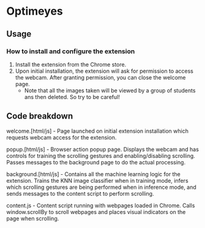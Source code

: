 # Optimeyes

## Usage

### How to install and configure the extension

1. Install the extension from the Chrome store.
1. Upon initial installation, the extension will ask for permission to access
the webcam. After granting permission, you can close the welcome page.
   * Note  that all the images taken will be viewed by a group of students 
     ans then deleted. 
     So try to be careful!


## Code breakdown

welcome.[html/js] - Page launched on initial extension installation which
requests webcam access for the extension.

popup.[html/js] - Browser action popup page. Displays the webcam and has
controls for training the scrolling gestures and enabling/disabling scrolling.
Passes messages to the background page to do the actual processing.

background.[html/js] - Contains all the machine learning logic for the
extension. Trains the KNN image classifier when in training mode, infers which
scrolling gestures are being performed when in inference mode, and sends
messages to the content script to perform scrolling.

content.js - Content script running with webpages loaded in Chrome. Calls
window.scrollBy to scroll webpages and places visual indicators on the page when
scrolling.


